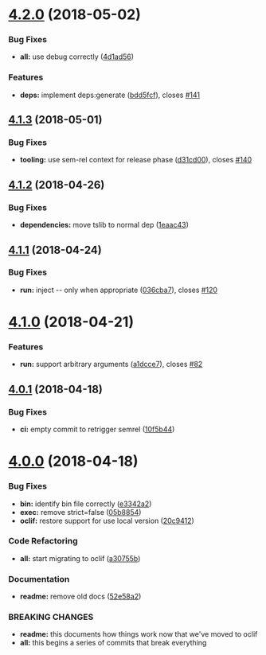 <a name="4.2.0"></a>
# [4.2.0](https://github.com/ianwremmel/clark/compare/v4.1.3...v4.2.0) (2018-05-02)


### Bug Fixes

* **all:** use debug correctly ([4d1ad56](https://github.com/ianwremmel/clark/commit/4d1ad56))


### Features

* **deps:** implement deps:generate ([bdd5fcf](https://github.com/ianwremmel/clark/commit/bdd5fcf)), closes [#141](https://github.com/ianwremmel/clark/issues/141)

<a name="4.1.3"></a>
## [4.1.3](https://github.com/ianwremmel/clark/compare/v4.1.2...v4.1.3) (2018-05-01)


### Bug Fixes

* **tooling:** use sem-rel context for release phase ([d31cd00](https://github.com/ianwremmel/clark/commit/d31cd00)), closes [#140](https://github.com/ianwremmel/clark/issues/140)

<a name="4.1.2"></a>
## [4.1.2](https://github.com/ianwremmel/clark/compare/v4.1.1...v4.1.2) (2018-04-26)


### Bug Fixes

* **dependencies:** move tslib to normal dep ([1eaac43](https://github.com/ianwremmel/clark/commit/1eaac43))

<a name="4.1.1"></a>
## [4.1.1](https://github.com/ianwremmel/clark/compare/v4.1.0...v4.1.1) (2018-04-24)


### Bug Fixes

* **run:** inject -- only when appropriate ([036cba7](https://github.com/ianwremmel/clark/commit/036cba7)), closes [#120](https://github.com/ianwremmel/clark/issues/120)

<a name="4.1.0"></a>
# [4.1.0](https://github.com/ianwremmel/clark/compare/v4.0.1...v4.1.0) (2018-04-21)


### Features

* **run:** support arbitrary arguments ([a1dcce7](https://github.com/ianwremmel/clark/commit/a1dcce7)), closes [#82](https://github.com/ianwremmel/clark/issues/82)

<a name="4.0.1"></a>
## [4.0.1](https://github.com/ianwremmel/clark/compare/v4.0.0...v4.0.1) (2018-04-18)


### Bug Fixes

* **ci:** empty commit to retrigger semrel ([10f5b44](https://github.com/ianwremmel/clark/commit/10f5b44))

<a name="4.0.0"></a>
# [4.0.0](https://github.com/ianwremmel/clark/compare/v3.3.4...v4.0.0) (2018-04-18)


### Bug Fixes

* **bin:** identify bin file correctly ([e3342a2](https://github.com/ianwremmel/clark/commit/e3342a2))
* **exec:** remove strict=false ([05b8854](https://github.com/ianwremmel/clark/commit/05b8854))
* **oclif:** restore support for use local version ([20c9412](https://github.com/ianwremmel/clark/commit/20c9412))


### Code Refactoring

* **all:** start migrating to oclif ([a30755b](https://github.com/ianwremmel/clark/commit/a30755b))


### Documentation

* **readme:** remove old docs ([52e58a2](https://github.com/ianwremmel/clark/commit/52e58a2))


### BREAKING CHANGES

* **readme:** this documents how things work now that we've moved to
oclif
* **all:** this begins a series of commits that break everything
